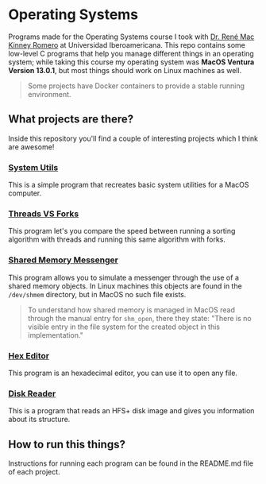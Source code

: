 # Operating Systems

Programs made for the Operating Systems course I took with [Dr. René Mac Kinney Romero](https://github.com/rene-mkr) at Universidad Iberoamericana. This repo contains some low-level C programs that help you manage different things in an operating system; while taking this course my operating system was **MacOS Ventura Version 13.0.1**, but most things should work on Linux machines as well.

> Some projects have Docker containers to provide a stable running environment.

## What projects are there?
Inside this repository you'll find a couple of interesting projects which I think are awesome!

### [System Utils](./system_utils/)
This is a simple program that recreates basic system utilities for a MacOS computer.

### [Threads VS Forks](./threads_vs_forks/)
This program let's you compare the speed between running a sorting algorithm with threads and running this same algorithm with forks.

### [Shared Memory Messenger](./shared_memory_messenger/)
This program allows you to simulate a messenger through the use of a shared memory objects. In Linux machines this objects are found in the `/dev/shmem` directory, but in MacOS no such file exists. 

> To understand how shared memory is managed in MacOS read through the manual entry for `shm_open`, there they state: "There is no visible entry in the file system for the created object in this implementation."

### [Hex Editor](./hex_editor/)
This program is an hexadecimal editor, you can use it to open any file.

### [Disk Reader](./disk_reader/)
This is a program that reads an HFS+ disk image and gives you information about its structure.

## How to run this things?
Instructions for running each program can be found in the README.md file of each project.


